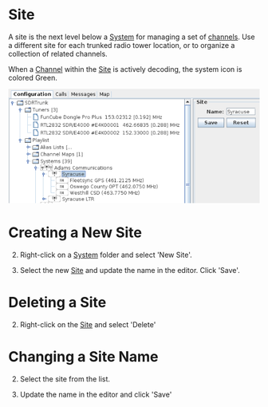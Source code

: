 # Site #

A site is the next level below a [System](System.md) for managing a set of  [channels](Channel.md).  Use a different site for each trunked radio tower location, or to organize a collection of related channels.

When a [Channel](Channel.md) within the [Site](Site.md) is actively decoding, the system icon is colored Green.

![](images/Site.png)

# Creating a New Site #

2. Right-click on a [System](System.md) folder and select 'New Site'.

3. Select the new [Site](Site.md) and update the name in the editor.  Click 'Save'.

# Deleting a Site #

2. Right-click on the [Site](Site.md) and select 'Delete'

# Changing a Site Name #

2. Select the site from the list.

3. Update the name in the editor and click 'Save'